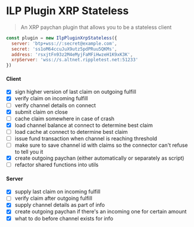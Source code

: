 # ILP Plugin XRP Stateless
> An XRP paychan plugin that allows you to be a stateless client

```js
const plugin = new IlpPluginXrpStateless({
  server: 'btp+wss://:secret@example.com',
  secret: 'ss1oM64ccuJuX9utz5pdPRuu5QKMs',
  address: 'rsxjtFn93z2M4eMyjFaMFiHwzeH1K9xK3K',
  xrpServer: 'wss://s.altnet.rippletest.net:51233'
})
```

#### Client

- [x] sign higher version of last claim on outgoing fulfill
- [x] verify claim on incoming fulfill
- [ ] verify channel details on connect
- [x] submit claim on close
- [ ] cache claim somewhere in case of crash
- [x] load channel balance at connect to determine best claim
- [ ] load cache at connect to determine best claim
- [ ] issue fund transaction when channel is reaching threshold
- [ ] make sure to save channel id with claims so the connector can't refuse to tell you it
- [x] create outgoing paychan (either automatically or separately as script)
- [ ] refactor shared functions into utils

#### Server

- [x] supply last claim on incoming fulfill
- [ ] verify claim after outgoing fulfill
- [x] supply channel details as part of info
- [x] create outgoing paychan if there's an incoming one for certain amount
- [x] what to do before channel exists for info
